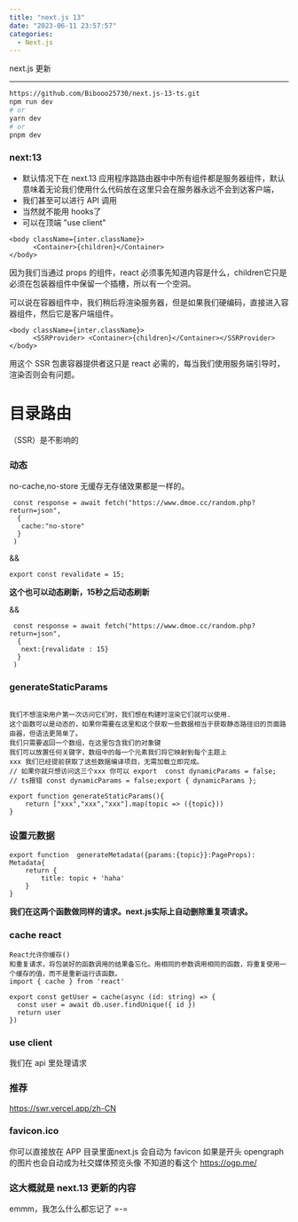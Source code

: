 ```yaml
---
title: "next.js 13"
date: "2023-06-11 23:57:57"
categories:
  - Next.js
---
```


next.js 更新

---
```bash
https://github.com/Bibooo25730/next.js-13-ts.git
npm run dev
# or
yarn dev
# or
pnpm dev
```

### next:13

- 默认情况下在 next.13 应用程序路路由器中中所有组件都是服务器组件，默认意味着无论我们使用什么代码放在这里只会在服务器永远不会到达客户端，
- 我们甚至可以进行 API 调用
- 当然就不能用 hooks了
- 可以在顶端 "use client"

````
<body className={inter.className}>
      <Container>{children}</Container>
</body>
````
因为我们当通过 props 的组件，react 必须事先知道内容是什么，children它只是必须在包装器组件中保留一个插槽，所以有一个空洞。

可以说在容器组件中，我们稍后将渲染服务器，但是如果我们硬编码，直接进入容器组件，然后它是客户端组件。

````
<body className={inter.className}>
      <SSRProvider> <Container>{children}</Container></SSRProvider>
</body>
````
用这个 SSR 包裹容器提供者这只是 react 必需的，每当我们使用服务端引导时，渲染否则会有问题。

# 目录路由

（SSR）是不影响的

### 动态
no-cache,no-store
无缓存无存储效果都是一样的。
```
 const response = await fetch("https://www.dmoe.cc/random.php?return=json",
  {
   cache:"no-store"
  }
 )
```
&&

```
export const revalidate = 15;
```
**这个也可以动态刷新，15秒之后动态刷新**

&&
```
 const response = await fetch("https://www.dmoe.cc/random.php?return=json",
  {
   next:{revalidate : 15}
  }
 )
```
### generateStaticParams

````

我们不想渲染用户第一次访问它们时，我们想在构建时渲染它们就可以使用.
这个函数可以是动态的，如果你需要在这里和这个获取一些数据相当于获取静态路径旧的页面路由器，但语法更简单了。
我们只需要返回一个数组，在这里包含我们的对象键
我们可以放置任何关键字，数组中的每一个元素我们将它映射到每个主题上
xxx 我们已经提前获取了这些数据编译项目，无需加载立即完成。
// 如果你就只想访问这三个xxx 你可以 export  const dynamicParams = false;
// ts报错 const dynamicParams = false;export { dynamicParams };

export function generateStaticParams(){
    return ["xxx","xxx","xxx"].map(topic => ({topic}))
}
````
### 设置元数据

````
export function  generateMetadata({params:{topic}}:PageProps): Metadata{
    return {
        title: topic + 'haha'
    }
}
````
**我们在这两个函数做同样的请求。next.js实际上自动删除重复项请求。**

### cache react

````
React允许你缓存()
和重复请求，将包装好的函数调用的结果备忘化。用相同的参数调用相同的函数，将重复使用一个缓存的值，而不是重新运行该函数。
import { cache } from 'react'
 
export const getUser = cache(async (id: string) => {
  const user = await db.user.findUnique({ id })
  return user
})
````

### use client
我们在 api 里处理请求

### 推荐
https://swr.vercel.app/zh-CN

### favicon.ico

你可以直接放在 APP 目录里面next.js 会自动为 favicon
如果是开头 opengraph 的图片也会自动成为社交媒体预览头像
不知道的看这个 https://ogp.me/

### 这大概就是 next.13 更新的内容

emmm，我怎么什么都忘记了 =-=